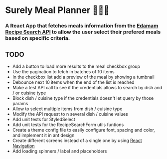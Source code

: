 # Surely Meal Planner 🍲🥗📅

### A React App that fetches meals information from the [Edamam Recipe Search API](https://developer.edamam.com/edamam-docs-recipe-api) to allow the user select their prefered meals based on specific criteria.

## TODO
- Add a button to load more results to the meal checkbox group
- Use the pagination to fetch in batches of 10 items
- In the checkbox list add a preview of the meal by showing a tumbnail
- Debounce next 10 items when the end of the list is reached
- Make a test API call to see if the credentials allows to search by dish and / or cuisine type
- Block dish / cuisine type if the credentials doesn't let query by those params
- Allow to select multiple items from dish / cuisine type
- Modify the API request to n several dish / cuisine values
- Add unit tests for StyledSelect
- Add unit tests for the RecipeSearchForm utils funtions
- Create a theme config file to easily configure font, spacing and color, and implement it in ant design
- Create different screens instead of a single one by using [React Navigation](https://reactnavigation.org/)
- Add loading spinners / label and placeholders
